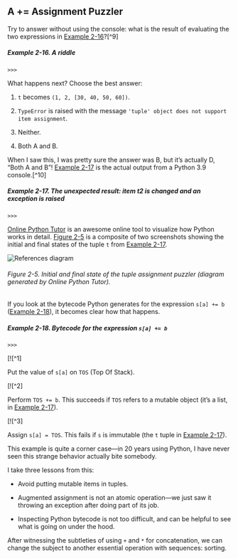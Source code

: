 ## A += Assignment Puzzler

Try to answer without using the console: what is the result of evaluating the two expressions in [Example 2-16](#ex_aug_item_assign_question)?[^9]

##### Example 2-16. A riddle

```
>>> 
```

What happens next? Choose the best answer:

1. `t` becomes `(1, 2, [30, 40, 50, 60])`.
    
2. `TypeError` is raised with the message `'tuple' object does not support item assignment`.
    
3. Neither.
    
4. Both A and B.
    

When I saw this, I was pretty sure the answer was B, but it’s actually D, “Both A and B”! [Example 2-17](#ex_aug_item_assign_solution) is the actual output from a Python 3.9 console.[^10]

##### Example 2-17. The unexpected result: item t2 is changed _and_ an exception is raised

```
>>> 
```

[Online Python Tutor](https://fpy.li/2-14) is an awesome online tool to visualize how Python works in detail. [Figure 2-5](#aug_item_assign_tutor) is a composite of two screenshots showing the initial and final states of the tuple `t` from [Example 2-17](#ex_aug_item_assign_solution).

![References diagram](assets/flpy_0205.png)

###### Figure 2-5. Initial and final state of the tuple assignment puzzler (diagram generated by Online Python Tutor).

If you look at the bytecode Python generates for the expression `s[a] += b` ([Example 2-18](#ex_aug_item_assign_bytecode)), it becomes clear how that happens.

##### Example 2-18. Bytecode for the expression `s[a] += b`

```
>>> 
```

[![^1]

Put the value of `s[a]` on `TOS` (Top Of Stack).

[![^2]

Perform `TOS += b`. This succeeds if `TOS` refers to a mutable object (it’s a list, in [Example 2-17](#ex_aug_item_assign_solution)).

[![^3]

Assign `s[a] = TOS`. This fails if `s` is immutable (the `t` tuple in [Example 2-17](#ex_aug_item_assign_solution)).

This example is quite a corner case—in 20 years using Python, I have never seen this strange behavior actually bite somebody.

I take three lessons from this:

- Avoid putting mutable items in tuples.
    
- Augmented assignment is not an atomic operation—we just saw it throwing an exception after doing part of its job.
    
- Inspecting Python bytecode is not too difficult, and can be helpful to see what is going on under the hood.
    

After witnessing the subtleties of using `+` and `*` for concatenation, we can change the subject to another essential operation with sequences: sorting.